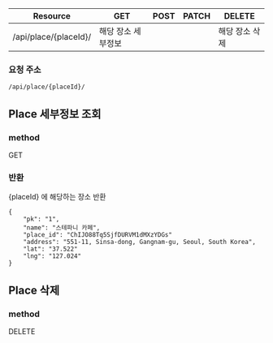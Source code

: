 Resource | GET | POST | PATCH | DELETE | 
--- | --- | --- | --- | --- |
/api/place/{placeId}/ | 해당 장소 세부정보 |  |  | 해당 장소 삭제 |

### 요청 주소
`/api/place/{placeId}/`


## Place 세부정보 조회

### method
GET

### 반환
{placeId} 에 해당하는 장소 반환

```
{
    "pk": "1",
    "name": "스테파니 카페",
    "place_id": "ChIJO88Tq5SjfDURVM1dMXzYDGs"
    "address": "551-11, Sinsa-dong, Gangnam-gu, Seoul, South Korea",
    "lat": "37.522"
    "lng": "127.024"
}
```

## Place 삭제

### method

DELETE